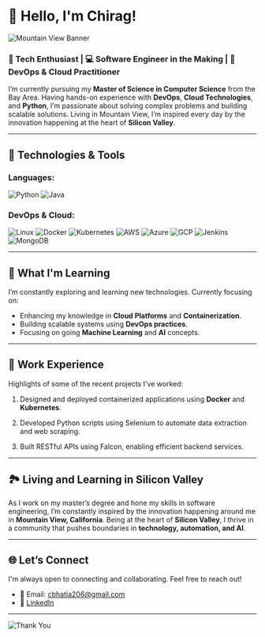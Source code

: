 # 👋 Hello, I'm Chirag! 

![Mountain View Banner](https://via.placeholder.com/1024x200/87CEEB/FFFFFF?text=Innovating+at+the+Heart+of+Silicon+Valley)

### 🚀 Tech Enthusiast | 💻 Software Engineer in the Making | 🔧 DevOps & Cloud Practitioner

I’m currently pursuing my **Master of Science in Computer Science** from the Bay Area. Having hands-on experience with **DevOps**, **Cloud Technologies**, and **Python**, I’m passionate about solving complex problems and building scalable solutions. Living in Mountain View, I’m inspired every day by the innovation happening at the heart of **Silicon Valley**.

---

## 🔨 Technologies & Tools

### Languages:
![Python](https://img.shields.io/badge/Python-3776AB?style=for-the-badge&logo=python&logoColor=white)
![Java](https://img.shields.io/badge/Java-007396?style=for-the-badge&logo=java&logoColor=white)

### DevOps & Cloud:
![Linux](https://img.shields.io/badge/Linux-FCC624?style=for-the-badge&logo=linux&logoColor=black)
![Docker](https://img.shields.io/badge/Docker-2496ED?style=for-the-badge&logo=docker&logoColor=white)
![Kubernetes](https://img.shields.io/badge/Kubernetes-326CE5?style=for-the-badge&logo=kubernetes&logoColor=white)
![AWS](https://img.shields.io/badge/AWS-232F3E?style=for-the-badge&logo=amazonaws&logoColor=white)
![Azure](https://img.shields.io/badge/Azure-0078D4?style=for-the-badge&logo=microsoftazure&logoColor=white)
![GCP](https://img.shields.io/badge/GCP-4285F4?style=for-the-badge&logo=googlecloud&logoColor=white)
![Jenkins](https://img.shields.io/badge/Jenkins-D24939?style=for-the-badge&logo=jenkins&logoColor=white)
![MongoDB](https://img.shields.io/badge/MongoDB-47A248?style=for-the-badge&logo=mongodb&logoColor=white)

---

## 🌱 What I'm Learning
I’m constantly exploring and learning new technologies. Currently focusing on:
- Enhancing my knowledge in **Cloud Platforms** and **Containerization**.
- Building scalable systems using **DevOps practices**.
- Focusing on going **Machine Learning** and **AI** concepts.

---

## 🌟 Work Experience

Highlights of some of the recent projects I've worked:

1. Designed and deployed containerized applications using **Docker** and **Kubernetes**.

2. Developed Python scripts using Selenium to automate data extraction and web scraping.  

3. Built RESTful APIs using Falcon, enabling efficient backend services.   

---

## 🏞 Living and Learning in Silicon Valley
As I work on my master’s degree and hone my skills in software engineering, I’m constantly inspired by the innovation happening around me in **Mountain View, California**. Being at the heart of **Silicon Valley**, I thrive in a community that pushes boundaries in **technology, automation, and AI**.

---

## 🌐 Let’s Connect
I'm always open to connecting and collaborating. Feel free to reach out!

- 📧 Email: cbhatia206@gmail.com
- 💼 [LinkedIn](https://www.linkedin.com/in/chirag-bhatia)

---

![Thank You](https://img.shields.io/badge/Thank%20You%20for%20Visiting!-FF4500?style=for-the-badge&logo=heart&logoColor=white)
